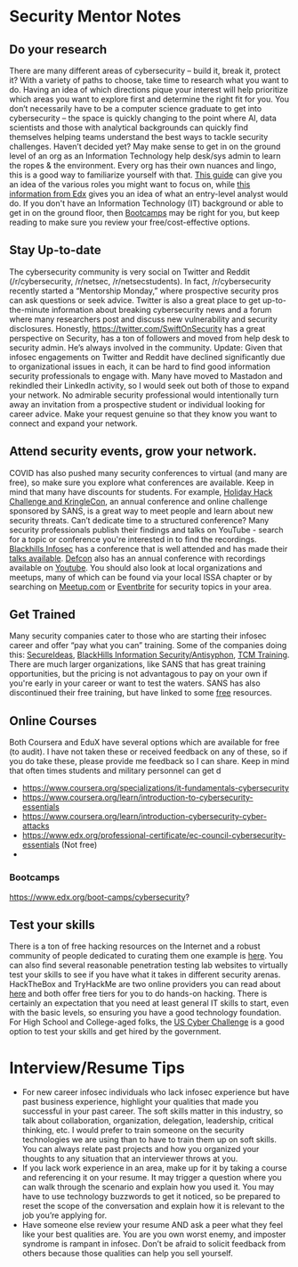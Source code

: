 # Security Mentor Notes

## Do your research
There are many different areas of cybersecurity – build it, break it, protect it? With a variety of paths to choose, take time to research what you want to do. Having an idea of which directions pique your interest will help prioritize which areas you want to explore first and determine the right fit for you.  You don’t necessarily have to be a computer science graduate to get into cybersecurity – the space is quickly changing to the point where AI, data scientists and those with analytical backgrounds can quickly find themselves helping teams understand the best ways to tackle security challenges. Haven’t decided yet? May make sense to get in on the ground level of an org as an Information Technology help desk/sys admin to learn the ropes & the environment. Every org has their own nuances and lingo, this is a good way to familiarize yourself with that. [This guide](https://cybersecurityguide.org/careers/) can give you an idea of the various roles you might want to focus on, while [this information from Edx](https://www.edx.org/boot-camps/cybersecurity?linked_from=sitenav) gives you an idea of what an entry-level analyst would do. If you don't have an Information Technology (IT) background or able to get in on the ground floor, then [Bootcamps](#bootcamps) may be right for you, but keep reading to make sure you review your free/cost-effective options.

## Stay Up-to-date
The cybersecurity community is very social on Twitter and Reddit (/r/cybersecurity, /r/netsec, /r/netsecstudents). In fact, /r/cybersecurity recently started a “Mentorship Monday,” where prospective security pros can ask questions or seek advice. Twitter is also a great place to get up-to-the-minute information about breaking cybersecurity news and a forum where many researchers post and discuss new vulnerability and security disclosures. Honestly, https://twitter.com/SwiftOnSecurity has a great perspective on Security, has a ton of followers and moved from help desk to security admin. He’s always involved in the community. Update: Given that infosec engagements on Twitter and Reddit have declined significantly due to organizational issues in each, it can be hard to find good information security professionals to engage with. Many have moved to Mastadon and rekindled their LinkedIn activity, so I would seek out both of those to expand your network. No admirable security professional would intentionally turn away an invitation from a prospective student or individual looking for career advice. Make your request genuine so that they know you want to connect and expand your network.

## Attend security events, grow your network. 
COVID has also pushed many security conferences to virtual (and many are free), so make sure you explore what conferences are available. Keep in mind that many have discounts for students. For example, [Holiday Hack Challenge and KringleCon](https://www.sans.org/mlp/holiday-hack-challenge/), an annual conference and online challenge sponsored by SANS, is a great way to meet people and learn about new security threats. Can’t dedicate time to a structured conference? Many security professionals publish their findings and talks on YouTube - search for a topic or conference you're interested in to find the recordings. [Blackhills Infosec](https://wildwesthackinfest.com/) has a conference that is well attended and has made their [talks available](https://www.youtube.com/c/WildWestHackinFest). [Defcon](https://defcon.org) also has an annual conference with recordings available on [Youtube](https://www.youtube.com/user/DEFCONConference). You should also look at local organizations and meetups, many of which can be found via your local ISSA chapter or by searching on [Meetup.com](https://meetup.com) or [Eventbrite](https://eventbrite.com) for security topics in your area. 

## Get Trained
Many security companies cater to those who are starting their infosec career and offer “pay what you can” training. Some of the companies doing this: [SecureIdeas](https://training.secureideas.com/), [BlackHills Information Security/Antisyphon](https://www.antisyphontraining.com/), [TCM Training](https://academy.tcm-sec.com/). There are much larger organizations, like SANS that has great training opportunities, but the pricing is not advantagous to pay on your own if you're early in your career or want to test the waters. SANS has also discontinued their free training, but have linked to some [free](https://www.sans.org/cyberaces/) resources. 

## Online Courses 
Both Coursera and EduX have several options which are available for free (to audit). I have not taken these or received feedback on any of these, so if you do take these, please provide me feedback so I can share.  Keep in mind that often times students and military personnel can get d

* https://www.coursera.org/specializations/it-fundamentals-cybersecurity 
* https://www.coursera.org/learn/introduction-to-cybersecurity-essentials
* https://www.coursera.org/learn/introduction-cybersecurity-cyber-attacks
* https://www.edx.org/professional-certificate/ec-council-cybersecurity-essentials (Not free)
* 

### Bootcamps

https://www.edx.org/boot-camps/cybersecurity?


## Test your skills
There is a ton of free hacking resources on the Internet and a robust community of people dedicated to curating them one example is [here](https://github.com/vitalysim/Awesome-Hacking-Resources). You can also find several reasonable penetration testing lab websites to virtually test your skills to see if you have what it takes in different security arenas. HackTheBox and TryHackMe are two online providers you can read about [here](https://defaultcredentials.com/ctf/tryhackme-vs-hackthebox-cybersecurity-training/) and both offer free tiers for you to do hands-on hacking. There is certainly an expectation that you need at least general IT skills to start, even with the basic levels, so ensuring you have a good technology foundation. For High School and College-aged folks, the [US Cyber Challenge](https://www.uscyberchallenge.org/) is a good option to test your skills and get hired by the government. 


# Interview/Resume Tips
* For new career infosec individuals who lack infosec experience but have past business experience, highlight your qualities that made you successful in your past career. The soft skills matter in this industry, so talk about collaboration, organization, delegation, leadership, critical thinking, etc.  I would prefer to train someone on the security technologies we are using than to have to train them up on soft skills.  You can always relate past projects and how you organized your thoughts to any situation that an interviewer throws at you. 
* If you lack work experience in an area, make up for it by taking a course and referencing it on your resume. It may trigger a question where you can walk through the scenario and explain how you used it. You may have to use technology buzzwords to get it noticed, so be prepared to reset the scope of the conversation and explain how it is relevant to the job you’re applying for.
* Have someone else review your resume AND ask a peer what they feel like your best qualities are. You are you own worst enemy, and imposter syndrome is rampant in infosec. Don’t be afraid to solicit feedback from others because those qualities can help you sell yourself. 





